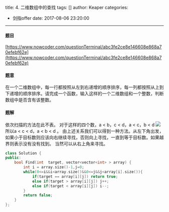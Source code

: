 title: 4. 二维数组中的查找
tags: []
author: Keaper
categories:
  - 剑指offer
date: 2017-08-06 23:20:00
---
#### 题目
[https://www.nowcoder.com/questionTerminal/abc3fe2ce8e146608e868a70efebf62e](https://www.nowcoder.com/questionTerminal/abc3fe2ce8e146608e868a70efebf62e)

#### 题意
在一个二维数组中，每一行都按照从左到右递增的顺序排序，每一列都按照从上到下递增的顺序排序。请完成一个函数，输入这样的一个二维数组和一个整数，判断数组中是否含有该整数。
#### 题解
依次扫描的方法在此不表。
对于这样的四个数，a < b，c < d，a < c，b < d
![](https://latex.codecogs.com/gif.download?%5Cbegin%7Bbmatrix%7D%20a%20%26%20b%5C%5C%20c%20%26%20d%20%5Cend%7Bbmatrix%7D)
所以a < c < d，a < b < d 。
由上述关系我们可以得到一种方法。从左下角出发，如果小于目标数则应该向右继续寻找，否则向上寻找，一直到等于目标数。如果越界则表示没有没有找到。
当然可以从右上角来寻找。
```cpp
class Solution {
public:
    bool Find(int  target, vector<vector<int> > array) {
        int i = array.size()-1,j=0;
        while(0<=i&&i<array.size()&&0<=j&&j<array[i].size()){
            if(target == array[i][j]) return true;
            else if(target > array[i][j]) j++;
            else if(target < array[i][j]) i--;
        }
        return false;
    }
};
```
